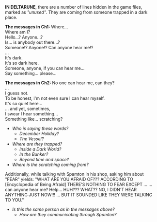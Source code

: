 **IN DELTARUNE**, there are a number of lines hidden in the game files, marked as *"unused"*. They are coming from someone trapped in a dark place.

**The messages in Ch1:**
Where...</br>
Where am I?</br>
Hello...? Anyone...?</br>
Is... is anybody out there...?</br>
Someone!? Anyone!? Can anyone hear me!?</br>
...</br>
It's dark.</br>
It's so dark here.</br>
Someone, anyone, if you can hear me...</br>
Say something... please...</br>

**The messages in Ch2:**
No one can hear me, can they?</br>
...</br>
I guess not.</br>
To be honest, I'm not even sure I can hear myself.</br>
It's so quiet here...</br>
... and yet, sometimes,</br>
I swear I hear something...</br>
Something like... scratching?</br>

- _Who is saying these words?_
	- _<a onclick="loadFile('December Holiday.md')">December Holiday</a>?_
	- _<a onclick="loadFile('Vessel.md')">The Vessel?</a>_
- _Where are they trapped?_
	- _Inside a Dark World?_
	- _In the <a onclick="loadFile('Bunker.md')">Bunker</a>?_
	- _Beyond time and space?_
- _Where is the scratching coming from?_

Additionally, while talking with Spamton in his shop, asking him about "FEAR" yields:
"WHAT ARE YOU AFRAID OF??? ACCORDING TO [Encyclopedia of Being Afraid] THERE'S NOTHING TO FEAR EXCEPT ... ... can anyone hear me? Help... HUH??? WHAT?? NO, I DIDN'T HEAR ANYTHING JUST NOW!!! ... BUT IT SOUNDED LIKE THEY WERE TALKING TO YOU."

- _Is this the same person as in the messages above?_
	- _How are they communicating through Spamton?_